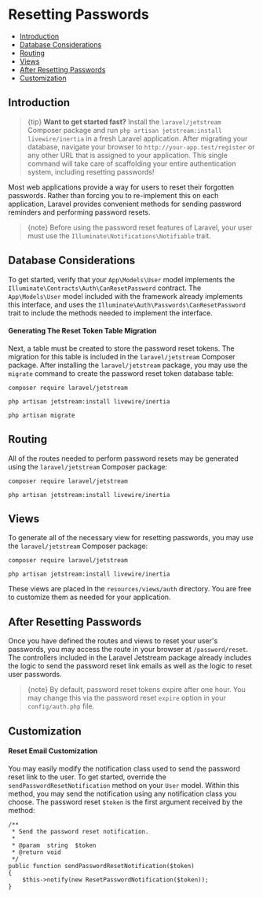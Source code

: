 # Resetting Passwords

- [Introduction](#introduction)
- [Database Considerations](#resetting-database)
- [Routing](#resetting-routing)
- [Views](#resetting-views)
- [After Resetting Passwords](#after-resetting-passwords)
- [Customization](#password-customization)

<a name="introduction"></a>
## Introduction

> {tip} **Want to get started fast?** Install the `laravel/jetstream` Composer package and run `php artisan jetstream:install livewire/inertia` in a fresh Laravel application. After migrating your database, navigate your browser to `http://your-app.test/register` or any other URL that is assigned to your application. This single command will take care of scaffolding your entire authentication system, including resetting passwords!

Most web applications provide a way for users to reset their forgotten passwords. Rather than forcing you to re-implement this on each application, Laravel provides convenient methods for sending password reminders and performing password resets.

> {note} Before using the password reset features of Laravel, your user must use the `Illuminate\Notifications\Notifiable` trait.

<a name="resetting-database"></a>
## Database Considerations

To get started, verify that your `App\Models\User` model implements the `Illuminate\Contracts\Auth\CanResetPassword` contract. The `App\Models\User` model included with the framework already implements this interface, and uses the `Illuminate\Auth\Passwords\CanResetPassword` trait to include the methods needed to implement the interface.

#### Generating The Reset Token Table Migration

Next, a table must be created to store the password reset tokens. The migration for this table is included in the `laravel/jetstream` Composer package. After installing the `laravel/jetstream` package, you may use the `migrate` command to create the password reset token database table:

    composer require laravel/jetstream

    php artisan jetstream:install livewire/inertia

    php artisan migrate

<a name="resetting-routing"></a>
## Routing

All of the routes needed to perform password resets may be generated using the `laravel/jetstream` Composer package:

    composer require laravel/jetstream

    php artisan jetstream:install livewire/inertia

<a name="resetting-views"></a>
## Views

To generate all of the necessary view for resetting passwords, you may use the `laravel/jetstream` Composer package:

    composer require laravel/jetstream

    php artisan jetstream:install livewire/inertia

These views are placed in the `resources/views/auth` directory. You are free to customize them as needed for your application.

<a name="after-resetting-passwords"></a>
## After Resetting Passwords

Once you have defined the routes and views to reset your user's passwords, you may access the route in your browser at `/password/reset`. The controllers included in the Laravel Jetstream package already includes the logic to send the password reset link emails as well as the logic to reset user passwords.

> {note} By default, password reset tokens expire after one hour. You may change this via the password reset `expire` option in your `config/auth.php` file.

<a name="password-customization"></a>
## Customization

#### Reset Email Customization

You may easily modify the notification class used to send the password reset link to the user. To get started, override the `sendPasswordResetNotification` method on your `User` model. Within this method, you may send the notification using any notification class you choose. The password reset `$token` is the first argument received by the method:

    /**
     * Send the password reset notification.
     *
     * @param  string  $token
     * @return void
     */
    public function sendPasswordResetNotification($token)
    {
        $this->notify(new ResetPasswordNotification($token));
    }
